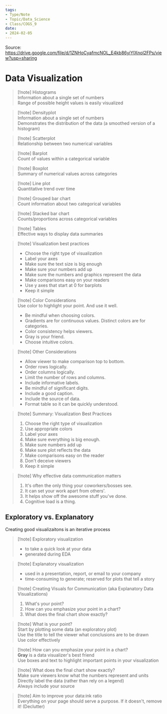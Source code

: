 ```yaml
---  
tags:  
- Type/Note  
- Topic/Data_Science  
- Class/COGS_9  
date:  
- 2024-02-05  
---  
```

  
Source: https://drive.google.com/file/d/1ZNHoCyafmcNOL_E4kb86yiYIXnol2FPs/view?usp=sharing  
  
# Data Visualization  
  
> [!note] Histograms  
> Information about a single set of numbers  
> Range of possible height values is easily visualized  
  
> [!note] Densityplot  
> Information about a single set of numbers  
> Demonstrates the distribution of the data (a smoothed version of a histogram)  
  
> [!note] Scatterplot  
> Relationship between two numerical variables  
  
> [!note] Barplot  
> Count of values within a categorical variable  
  
> [!note] Boxplot  
> Summary of numerical values across categories  
  
> [!note] Line plot  
> Quantitative trend over time  
  
> [!note] Grouped bar chart  
> Count information about two categorical variables  
  
> [!note] Stacked bar chart  
> Counts/proportions across categorical variables  
  
> [!note] Tables  
> Effective ways to display data summaries  
  
> [!note] Visualization best practices  
> - Choose the right type of visualization  
> - Label your axes  
> - Make sure the text size is big enough  
> - Make sure your numbers add up  
> - Make sure the numbers and graphics represent the data  
> - Make comparisons easy on your readers  
> - Use y axes that start at 0 for barplots  
> - Keep it simple  
  
> [!note] Color Considerations  
> Use color to highlight your point. And use it well.  
> - Be mindful when choosing colors.  
> - Gradients are for continuous values. Distinct colors are for categories.  
> - Color consistency helps viewers.  
> - Gray is your friend.  
> - Choose intuitive colors.  
  
> [!note] Other Considerations  
> - Allow viewer to make comparison top to bottom.  
> - Order rows logically.  
> - Order columns logically.  
> - Limit the number of rows and columns.  
> - Include informative labels.  
> - Be mindful of significant digits.  
> - Include a good caption.  
> - Include the source of data.  
> - Format table so it can be quickly understood.  
  
> [!note] Summary: Visualization Best Practices  
> 1. Choose the right type of visualization  
> 2. Use appropriate colors  
> 3. Label your axes  
> 4. Make sure everything is big enough.  
> 5. Make sure numbers add up  
> 6. Make sure plot reflects the data  
> 7. Make comparisons easy on the reader  
> 8. Don't deceive viewers  
> 9. Keep it simple  
  
> [!note] Why effective data communication matters  
> 1. It's often the only thing your coworkers/bosses see.  
> 2. It can set your work apart from others'.  
> 3. It helps show off the awesome stuff you've done.  
> 4. Cognitive load is a thing.  
  
## Exploratory vs. Explanatory  
  
Creating good visualizaitons is an iterative process  
  
> [!note] Exploratory visualization  
> - to take a quick look at your data  
> - generated during EDA  
  
> [!note] Explanatory visualization  
> - used in a presentation, report, or email to your company  
> - time-consuming to generate; reserved for plots that tell a story  
  
> [!note] Creating Visuals for Communication (aka Explanatory Data Visualizations)  
> 1. What's your point?  
> 2. How can you emphasize your point in a chart?  
> 3. What does the final chart show exactly?  
  
> [!note] What is your point?  
> Start by plotting some data (an exploratory plot)  
> Use the title to tell the viewer what conclusions are to be drawn  
> Use color effectively  
  
> [!note] How can you emphasize your point in a chart?  
> **Gray** is a data visualizer's best friend  
> Use boxes and text to highlight important points in your visualization  
  
> [!note] What does the final chart show exactly?  
> Make sure viewers know what the numbers represent and units  
> Directly label the data (rather than rely on a legend)  
> Always include your source  
  
> [!note] Aim to improve your data:ink ratio  
> Everything on your page should serve a purpose. If it doesn't, remove it! (Declutter)  

